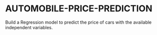 # AUTOMOBILE-PRICE-PREDICTION
Build a Regression model to predict the price of cars with the available independent variables.

